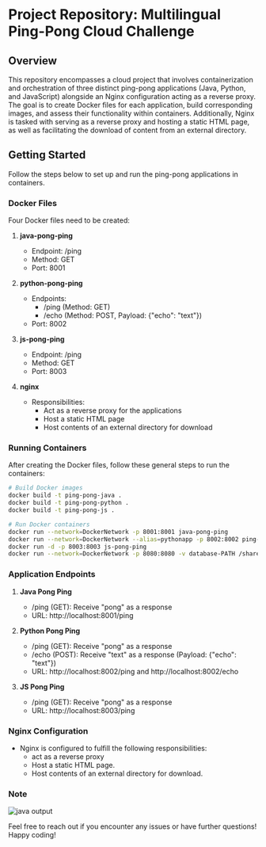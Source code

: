 # Project Repository: Multilingual Ping-Pong Cloud Challenge

## Overview
This repository encompasses a cloud project that involves containerization and orchestration of three distinct ping-pong applications (Java, Python, and JavaScript) alongside an Nginx configuration acting as a reverse proxy. The goal is to create Docker files for each application, build corresponding images, and assess their functionality within containers. Additionally, Nginx is tasked with serving as a reverse proxy and hosting a static HTML page, as well as facilitating the download of content from an external directory.

## Getting Started
Follow the steps below to set up and run the ping-pong applications in containers.

### Docker Files
Four Docker files need to be created:

1. **java-pong-ping**
    - Endpoint: /ping
    - Method: GET
    - Port: 8001

2. **python-pong-ping**
    - Endpoints:
        - /ping (Method: GET)
        - /echo (Method: POST, Payload: {"echo": "text"})
    - Port: 8002

3. **js-pong-ping**
    - Endpoint: /ping
    - Method: GET
    - Port: 8003

4. **nginx**
    - Responsibilities:
        - Act as a reverse proxy for the applications
        - Host a static HTML page
        - Host contents of an external directory for download

### Running Containers
After creating the Docker files, follow these general steps to run the containers:

```bash
# Build Docker images
docker build -t ping-pong-java .
docker build -t ping-pong-python .
docker build -t ping-pong-js .

# Run Docker containers
docker run --network=DockerNetwork -p 8001:8001 java-pong-ping
docker run --network=DockerNetwork --alias=pythonapp -p 8002:8002 ping-pong-python
docker run -d -p 8003:8003 js-pong-ping
docker run --network=DockerNetwork -p 8080:8080 -v database-PATH /shared nginx-config
```

### Application Endpoints

1. **Java Pong Ping**
    - /ping (GET): Receive "pong" as a response
    - URL: http://localhost:8001/ping

2. **Python Pong Ping**
    - /ping (GET): Receive "pong" as a response
    - /echo (POST): Receive "text" as a response (Payload: {"echo": "text"})
    - URL: http://localhost:8002/ping and http://localhost:8002/echo

3. **JS Pong Ping**
    - /ping (GET): Receive "pong" as a response
    - URL: http://localhost:8003/ping

### Nginx Configuration

- Nginx is configured to fulfill the following responsibilities:
    - act as a reverse proxy
    - Host a static HTML page.
    - Host contents of an external directory for download.

### Note

![java output](https://github.com/AlirezaNR1/Docker-Cloud-Orchestration/assets/141549257/5d3bff00-a8cb-40b4-bbf7-7daf5f5cc92c)

Feel free to reach out if you encounter any issues or have further questions! Happy coding!
